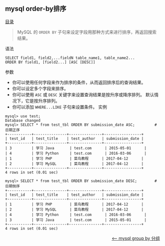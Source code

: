 ## mysql order-by排序


<a href="README.md">目录</a>


>  MySQL 的 `ORDER BY` 子句来设定字段用那种方式来进行排序，再返回搜索结果。

语法

```mysql
SELECT field1, field2,...fieldN table_name1, table_name2...
ORDER BY field1, [field2...] [ASC [DESC]]
```

参数

* 你可以使用任何字段来作为排序的条件，从而返回排序后的查询结果。
* 你可以设定多个字段来排序。
* 你可以使用 `ASC` 或 `DESC` 关键字来设置查询结果是按升序或降序排列。 默认情况下，它是按升序排列。
* 你可以添加 `WHERE...LIKE` 子句来设置条件。
实例

```mysql
mysql> use test;
Database changed
mysql> SELECT * from test_tbl ORDER BY submission_date ASC; 		# 日期正序
+-----------+---------------+---------------+-----------------+
| test_id 	| test_title  	| test_author 	| submission_date |
+-----------+---------------+---------------+-----------------+
| 3         | 学习 Java   	| test.com    	| 2015-05-01      |
| 4         | 学习 Python 	| test.com    	| 2016-03-06      |
| 1         | 学习 PHP    	| 菜鸟教程  	| 2017-04-12      |
| 2         | 学习 MySQL  	| 菜鸟教程  	| 2017-04-12      |
+-----------+---------------+---------------+-----------------+
4 rows in set (0.01 sec)

mysql> SELECT * from test_tbl ORDER BY submission_date DESC; 		# 日期倒序
+-----------+---------------+---------------+-----------------+
| test_id 	| test_title  	| test_author 	| submission_date |
+-----------+---------------+---------------+-----------------+
| 1         | 学习 PHP    	| 菜鸟教程  	| 2017-04-12      |
| 2         | 学习 MySQL  	| 菜鸟教程  	| 2017-04-12      |
| 4         | 学习 Python 	| test.com    	| 2016-03-06      |
| 3         | 学习 Java   	| test.com    	| 2015-05-01      |
+-----------+---------------+---------------+-----------------+
4 rows in set (0.01 sec)
```

<a href="group-by-statement.md" style="float: right;"><—— mysql group by 分组</a>
